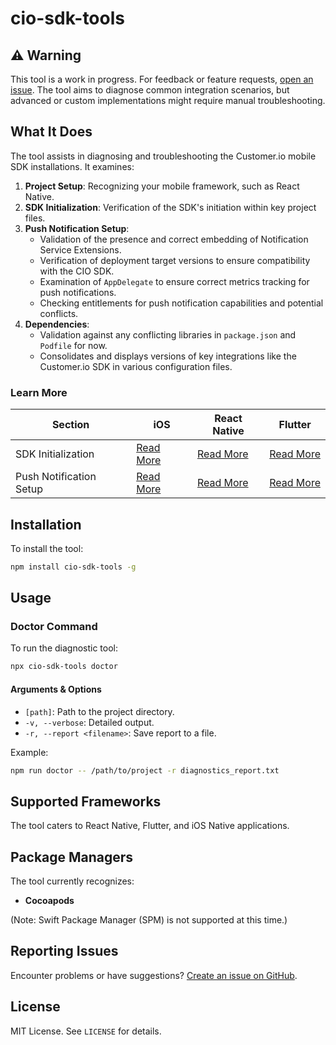 # cio-sdk-tools

## ⚠️ Warning
This tool is a work in progress. For feedback or feature requests, [open an issue](https://github.com/customerio/cio-sdk-tools/issues/new). The tool aims to diagnose common integration scenarios, but advanced or custom implementations might require manual troubleshooting.

## What It Does
The tool assists in diagnosing and troubleshooting the Customer.io mobile SDK installations. It examines:

1. **Project Setup**: Recognizing your mobile framework, such as React Native.
2. **SDK Initialization**: Verification of the SDK's initiation within key project files.
3. **Push Notification Setup**:
    - Validation of the presence and correct embedding of Notification Service Extensions.
    - Verification of deployment target versions to ensure compatibility with the CIO SDK.
    - Examination of `AppDelegate` to ensure correct metrics tracking for push notifications.
    - Checking entitlements for push notification capabilities and potential conflicts.
4. **Dependencies**: 
    - Validation against any conflicting libraries in `package.json` and `Podfile` for now.
    - Consolidates and displays versions of key integrations like the Customer.io SDK in various configuration files.

### Learn More

| Section                | iOS                             | React Native                       | Flutter                         |
|------------------------|---------------------------------|------------------------------------|---------------------------------|
| SDK Initialization     | [Read More](https://www.customer.io/docs/sdk/ios/getting-started/#initialize-the-sdk) | [Read More](https://www.customer.io/docs/sdk/react-native/getting-started/#initialize-the-sdk) | [Read More](https://www.customer.io/docs/sdk/flutter/getting-started/#initialize-the-sdk) |
| Push Notification Setup| [Read More](https://www.customer.io/docs/sdk/ios/push/#rich-push) | [Read More](https://www.customer.io/docs/sdk/react-native/push-notifications/push/) | [Read More](https://www.customer.io/docs/sdk/flutter/push-notifications/push/) |


## Installation
To install the tool:

```bash
npm install cio-sdk-tools -g
```

## Usage

### Doctor Command
To run the diagnostic tool:

```bash
npx cio-sdk-tools doctor
```
#### Arguments & Options
- `[path]`: Path to the project directory.
- `-v, --verbose`: Detailed output.
- `-r, --report <filename>`: Save report to a file.

Example:

```bash
npm run doctor -- /path/to/project -r diagnostics_report.txt
```

## Supported Frameworks
The tool caters to React Native, Flutter, and iOS Native applications.

## Package Managers
The tool currently recognizes:
- **Cocoapods**

(Note: Swift Package Manager (SPM) is not supported at this time.)

## Reporting Issues
Encounter problems or have suggestions? [Create an issue on GitHub](https://github.com/customerio/cio-sdk-tools/issues).

## License
MIT License. See `LICENSE` for details.